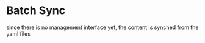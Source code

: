 # Batch Sync

since there is no management interface yet, the content is synched from the yaml files

